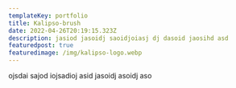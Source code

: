 ```yaml
---
templateKey: portfolio
title: Kalipso-brush
date: 2022-04-26T20:19:15.323Z
description: jasiod jasoidj saoidjoiasj dj dasoid jaosihd asd
featuredpost: true
featuredimage: /img/kalipso-logo.webp
---
```

ojsdai sajod iojsadioj asid jasoidj asoidj aso